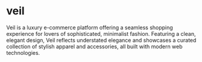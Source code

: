 # veil
Veil is a luxury e-commerce platform offering a seamless shopping experience for lovers of sophisticated, minimalist fashion. Featuring a clean, elegant design, Veil reflects understated elegance and showcases a curated collection of stylish apparel and accessories, all built with modern web technologies.
